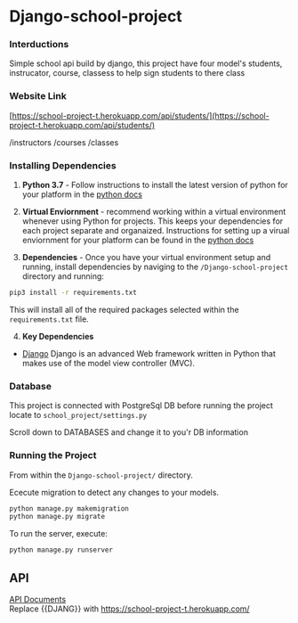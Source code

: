 # Django-school-project

 ### Interductions
Simple school api build by django, this project have four model's students, instrucator, course, classess 
to help sign students to there class 

 ### Website Link
 [https://school-project-t.herokuapp.com/api/students/](https://school-project-t.herokuapp.com/api/students/)
 
 /instructors
 /courses
 /classes
 
 ### Installing Dependencies
 
 1. **Python 3.7** - Follow instructions to install the latest version of python for your platform in the [python docs](https://docs.python.org/3/using/unix.html#getting-and-installing-the-latest-version-of-python)


2. **Virtual Enviornment** - recommend working within a virtual environment whenever using Python for projects. This keeps your dependencies for each project separate and organaized. Instructions for setting up a virual enviornment for your platform can be found in the [python docs](https://packaging.python.org/guides/installing-using-pip-and-virtual-environments/)


3. **Dependencies** - Once you have your virtual environment setup and running, install dependencies by naviging to the `/Django-school-project
` directory and running:
```bash
pip3 install -r requirements.txt
```
This will install all of the required packages selected within the `requirements.txt` file.

4. **Key Dependencies**
 - [Django](https://www.djangoproject.com/)  Django is an advanced Web framework written in Python that makes use of the model view controller (MVC).

 
### Database 
This project is connected with PostgreSql DB before running the project 
locate to `school_project/settings.py`

Scroll down to DATABASES and change it to you'r DB information 


### Running the Project

From within the `Django-school-project/` directory.

Ececute migration to detect any changes to your models.
```bash
python manage.py makemigration
python manage.py migrate
```
To run the server, execute:
```bash
python manage.py runserver
```

## API

[API Documents](https://documenter.getpostman.com/view/16467666/UVXjJvhj)  
Replace {{DJANG}} with https://school-project-t.herokuapp.com/

